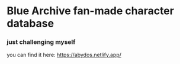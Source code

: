 # Blue Archive fan-made character database

### just challenging myself 

you can find it here:
https://abydos.netlify.app/
